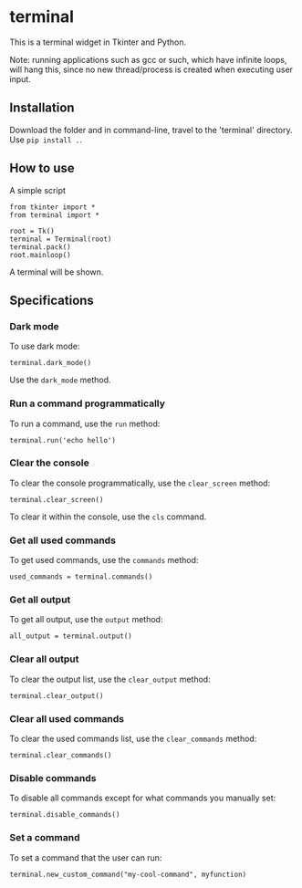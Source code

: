 # terminal
This is a terminal widget in Tkinter and Python.

Note: running applications such as gcc or such, which have infinite loops, will hang this, since no new thread/process is created when executing user input. 

## Installation
Download the folder and in command-line, travel to the 'terminal' directory. Use `pip install .`.

## How to use
A simple script
```
from tkinter import *
from terminal import *

root = Tk()
terminal = Terminal(root)
terminal.pack()
root.mainloop()
```

A terminal will be shown.

## Specifications
### Dark mode
To use dark mode:
```
terminal.dark_mode()
```
Use the `dark_mode` method.

### Run a command programmatically
To run a command, use the `run` method:
```
terminal.run('echo hello')
```

### Clear the console
To clear the console programmatically, use the `clear_screen` method:
```
terminal.clear_screen()
```
To clear it within the console, use the `cls` command.

### Get all used commands
To get used commands, use the `commands` method:
```
used_commands = terminal.commands()
```

### Get all output
To get all output, use the `output` method:
```
all_output = terminal.output()
```

### Clear all output
To clear the output list, use the `clear_output` method:
```
terminal.clear_output()
```

### Clear all used commands
To clear the used commands list, use the `clear_commands` method:
```
terminal.clear_commands()
```

### Disable commands
To disable all commands except for what commands you manually set:
```
terminal.disable_commands()
```

### Set a command
To set a command that the user can run:
```
terminal.new_custom_command("my-cool-command", myfunction)
```
